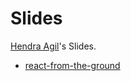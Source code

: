 # Slides

[Hendra Agil](https://hendraaagil.dev)'s Slides.

- [react-from-the-ground](./react-from-the-ground/)
